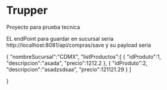 # Trupper
Proyecto para prueba tecnica 

EL endPoint para guardar en sucursal seria http://localhost:8081/api/compras/save
y su payload seria

{
    "nombreSucursal":"CDMX",
    "listProductos":[
        {
            "idProduto":1,
            "descripcion":"asada",
            "precio":1212.2
        },
        {
            "idProduto":2,
            "descripcion":"asadzsdsaa",
            "precio":121121.29
        }
    ]

}
